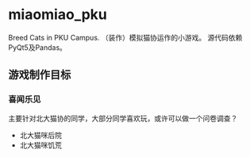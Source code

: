 # miaomiao_pku

Breed Cats in PKU Campus. （装作）模拟猫协运作的小游戏。
源代码依赖PyQt5及Pandas。

## 游戏制作目标

### 喜闻乐见

主要针对北大猫协的同学，大部分同学喜欢玩，或许可以做一个问卷调查？

- 北大猫咪后院
- 北大猫咪饥荒

